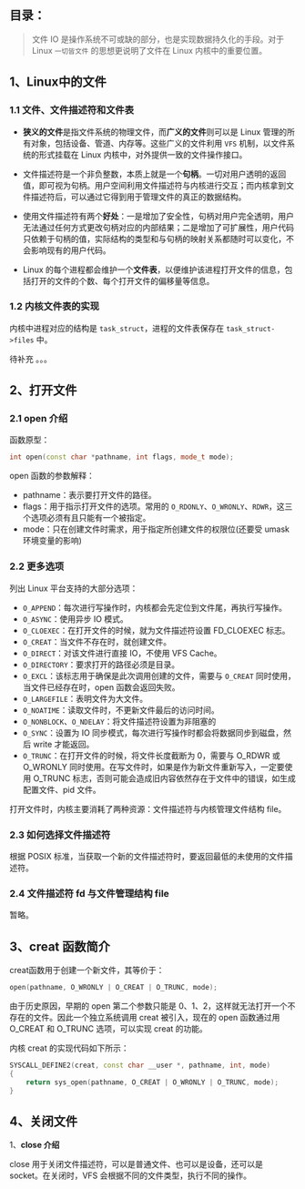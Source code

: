 目录：
---

> 文件 IO 是操作系统不可或缺的部分，也是实现数据持久化的手段。对于 Linux `一切皆文件` 的思想更说明了文件在 Linux 内核中的重要位置。

## 1、Linux中的文件
### 1.1 文件、文件描述符和文件表
* **狭义的文件**是指文件系统的物理文件，而**广义的文件**则可以是 Linux 管理的所有对象，包括设备、管道、内存等。这些广义的文件利用 `VFS` 机制，以文件系统的形式挂载在 Linux 内核中，对外提供一致的文件操作接口。

* 文件描述符是一个非负整数，本质上就是一个**句柄**。一切对用户透明的返回值，即可视为句柄。用户空间利用文件描述符与内核进行交互；而内核拿到文件描述符后，可以通过它得到用于管理文件的真正的数据结构。

* 使用文件描述符有两个**好处**：一是增加了安全性，句柄对用户完全透明，用户无法通过任何方式更改句柄对应的内部结果；二是增加了可扩展性，用户代码只依赖于句柄的值，实际结构的类型和与句柄的映射关系都随时可以变化，不会影响现有的用户代码。

* Linux 的每个进程都会维护一个**文件表**，以便维护该进程打开文件的信息，包括打开的文件的个数、每个打开文件的偏移量等信息。

### 1.2 内核文件表的实现
内核中进程对应的结构是 `task_struct`，进程的文件表保存在 `task_struct->files` 中。

待补充 。。。


## 2、打开文件

### 2.1 open 介绍
函数原型：
```cpp
int open(const char *pathname, int flags, mode_t mode);
```

open 函数的参数解释：
* pathname：表示要打开文件的路径。
* flags：用于指示打开文件的选项。常用的 `O_RDONLY`、`O_WRONLY`、`RDWR`，这三个选项必须有且只能有一个被指定。
* mode：只在创建文件时需求，用于指定所创建文件的权限位(还要受 umask 环境变量的影响)

### 2.2 更多选项

列出 Linux 平台支持的大部分选项：
* `O_APPEND`：每次进行写操作时，内核都会先定位到文件尾，再执行写操作。
* `O_ASYNC`：使用异步 IO 模式。
* `O_CLOEXEC`：在打开文件的时候，就为文件描述符设置 FD_CLOEXEC 标志。
* `O_CREAT`：当文件不存在时，就创建文件。
* `O_DIRECT`：对该文件进行直接 IO，不使用 VFS Cache。
* `O_DIRECTORY`：要求打开的路径必须是目录。
* `O_EXCL`：该标志用于确保是此次调用创建的文件，需要与 `O_CREAT` 同时使用，当文件已经存在时，open 函数会返回失败。
* `O_LARGEFILE`：表明文件为大文件。
* `O_NOATIME`：读取文件时，不更新文件最后的访问时间。
* `O_NONBLOCK`、`O_NDELAY`：将文件描述符设置为非阻塞的
* `O_SYNC`：设置为 IO 同步模式，每次进行写操作时都会将数据同步到磁盘，然后 write 才能返回。
* `O_TRUNC`：在打开文件的时候，将文件长度截断为 0，需要与 O_RDWR 或 O_WRONLY 同时使用。在写文件时，如果是作为新文件重新写入，一定要使用 O_TRUNC 标志，否则可能会造成旧内容依然存在于文件中的错误，如生成配置文件、pid 文件。

打开文件时，内核主要消耗了两种资源：文件描述符与内核管理文件结构 file。

### 2.3 如何选择文件描述符
根据 POSIX 标准，当获取一个新的文件描述符时，要返回最低的未使用的文件描述符。


### 2.4 文件描述符 fd 与文件管理结构 file
暂略。


## 3、creat 函数简介
creat函数用于创建一个新文件，其等价于：
```cpp
open(pathname, O_WRONLY | O_CREAT | O_TRUNC, mode);
```

由于历史原因，早期的 open 第二个参数只能是 0、1、2，这样就无法打开一个不存在的文件。因此一个独立系统调用 creat 被引入，现在的 open 函数通过用 O_CREAT 和 O_TRUNC 选项，可以实现 creat 的功能。

内核 creat 的实现代码如下所示：
```cpp
SYSCALL_DEFINE2(creat, const char __user *, pathname, int, mode)
{
    return sys_open(pathname, O_CREAT | O_WRONLY | O_TRUNC, mode);
}
```

## 4、关闭文件

1、**close 介绍**

close 用于关闭文件描述符，可以是普通文件、也可以是设备，还可以是 socket。在关闭时，VFS 会根据不同的文件类型，执行不同的操作。



